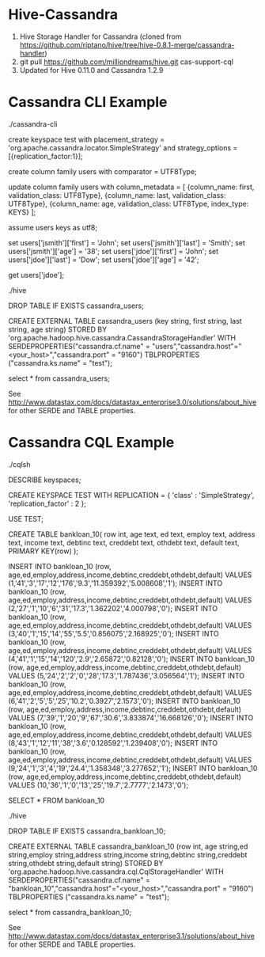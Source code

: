 Hive-Cassandra
==============

1. Hive Storage Handler for Cassandra (cloned from https://github.com/riptano/hive/tree/hive-0.8.1-merge/cassandra-handler)
2. git pull https://github.com/milliondreams/hive.git cas-support-cql
3. Updated for Hive 0.11.0 and Cassandra 1.2.9

Cassandra CLI Example
==============

./cassandra-cli

create keyspace test
with placement_strategy = 'org.apache.cassandra.locator.SimpleStrategy'
and strategy_options = [{replication_factor:1}];

create column family users with comparator = UTF8Type;

update column family users with
        column_metadata =
        [
        {column_name: first, validation_class: UTF8Type},
        {column_name: last, validation_class: UTF8Type},
        {column_name: age, validation_class: UTF8Type, index_type: KEYS}
        ];

assume users keys as utf8;

set users['jsmith']['first'] = 'John';
set users['jsmith']['last'] = 'Smith';
set users['jsmith']['age'] = '38';
set users['jdoe']['first'] = 'John';
set users['jdoe']['last'] = 'Dow';
set users['jdoe']['age'] = '42';

get users['jdoe'];

./hive 

DROP TABLE IF EXISTS cassandra_users;

CREATE EXTERNAL TABLE cassandra_users  (key string, first string, last string, age string)
STORED BY 'org.apache.hadoop.hive.cassandra.CassandraStorageHandler'
WITH SERDEPROPERTIES("cassandra.cf.name" = "users","cassandra.host"="<your_host>","cassandra.port" = "9160")
TBLPROPERTIES ("cassandra.ks.name" = "test");

select * from cassandra_users;

See http://www.datastax.com/docs/datastax_enterprise3.0/solutions/about_hive for other SERDE and TABLE properties.


Cassandra CQL Example
==============

./cqlsh

DESCRIBE keyspaces;

CREATE KEYSPACE TEST WITH REPLICATION = { 'class' : 'SimpleStrategy', 'replication_factor' : 2 };

USE TEST;

CREATE TABLE bankloan_10(
  row int,
  age text,
  ed text,
  employ text,
  address text,
  income text,
  debtinc text,
  creddebt text,
  othdebt text,
  default text,
  PRIMARY KEY(row)
);


INSERT INTO bankloan_10 (row, age,ed,employ,address,income,debtinc,creddebt,othdebt,default)   VALUES (1,'41','3','17','12','176','9.3','11.359392','5.008608','1');
INSERT INTO bankloan_10 (row, age,ed,employ,address,income,debtinc,creddebt,othdebt,default)   VALUES (2,'27','1','10','6','31','17.3','1.362202','4.000798','0');
INSERT INTO bankloan_10 (row, age,ed,employ,address,income,debtinc,creddebt,othdebt,default)   VALUES (3,'40','1','15','14','55','5.5','0.856075','2.168925','0');
INSERT INTO bankloan_10 (row, age,ed,employ,address,income,debtinc,creddebt,othdebt,default)   VALUES (4,'41','1','15','14','120','2.9','2.65872','0.82128','0');
INSERT INTO bankloan_10 (row, age,ed,employ,address,income,debtinc,creddebt,othdebt,default)   VALUES (5,'24','2','2','0','28','17.3','1.787436','3.056564','1');
INSERT INTO bankloan_10 (row, age,ed,employ,address,income,debtinc,creddebt,othdebt,default)   VALUES (6,'41','2','5','5','25','10.2','0.3927','2.1573','0');
INSERT INTO bankloan_10 (row, age,ed,employ,address,income,debtinc,creddebt,othdebt,default)   VALUES (7,'39','1','20','9','67','30.6','3.833874','16.668126','0');
INSERT INTO bankloan_10 (row, age,ed,employ,address,income,debtinc,creddebt,othdebt,default)   VALUES (8,'43','1','12','11','38','3.6','0.128592','1.239408','0');
INSERT INTO bankloan_10 (row, age,ed,employ,address,income,debtinc,creddebt,othdebt,default)   VALUES (9,'24','1','3','4','19','24.4','1.358348','3.277652','1');
INSERT INTO bankloan_10 (row, age,ed,employ,address,income,debtinc,creddebt,othdebt,default)   VALUES (10,'36','1','0','13','25','19.7','2.7777','2.1473','0');

SELECT * FROM bankloan_10

./hive

DROP TABLE IF EXISTS cassandra_bankloan_10;

CREATE EXTERNAL TABLE cassandra_bankloan_10 (row int, age string,ed string,employ string,address string,income string,debtinc string,creddebt string,othdebt string,default string)
STORED BY 'org.apache.hadoop.hive.cassandra.cql.CqlStorageHandler'
WITH SERDEPROPERTIES("cassandra.cf.name" = "bankloan_10","cassandra.host"="<your_host>","cassandra.port" = "9160")
TBLPROPERTIES ("cassandra.ks.name" = "test");

select * from cassandra_bankloan_10;

See http://www.datastax.com/docs/datastax_enterprise3.1/solutions/about_hive for other SERDE and TABLE properties.
